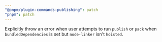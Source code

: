```yaml
---
"@pnpm/plugin-commands-publishing": patch
"pnpm": patch
---
```


Explicitly throw an error when user attempts to run `publish` or `pack` when `bundledDependencies` is set but `node-linker` isn't `hoisted`.
